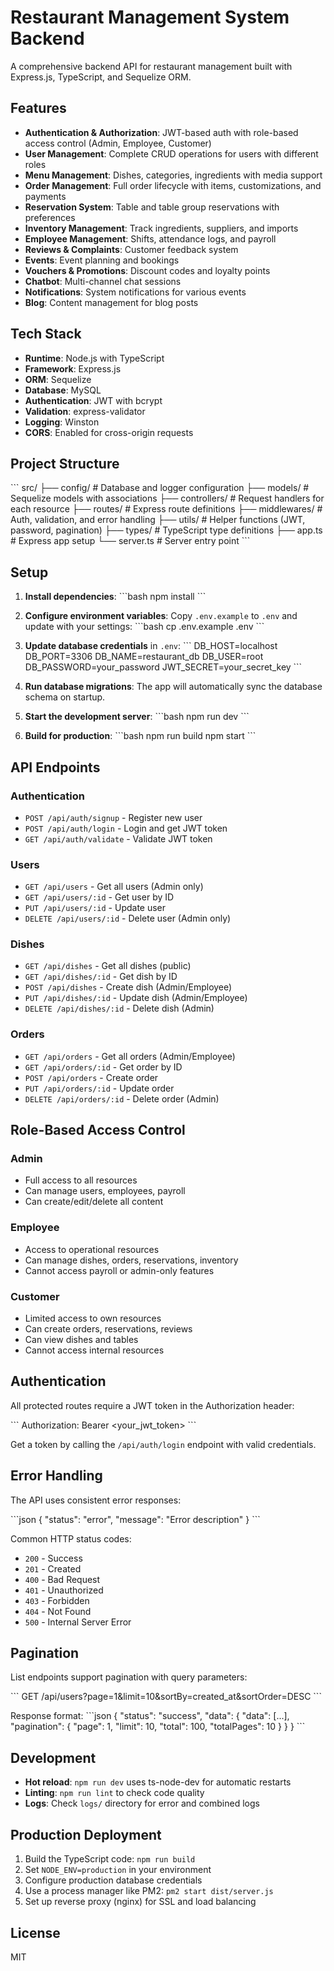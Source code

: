 # Restaurant Management System Backend

A comprehensive backend API for restaurant management built with Express.js, TypeScript, and Sequelize ORM.

## Features

- **Authentication & Authorization**: JWT-based auth with role-based access control (Admin, Employee, Customer)
- **User Management**: Complete CRUD operations for users with different roles
- **Menu Management**: Dishes, categories, ingredients with media support
- **Order Management**: Full order lifecycle with items, customizations, and payments
- **Reservation System**: Table and table group reservations with preferences
- **Inventory Management**: Track ingredients, suppliers, and imports
- **Employee Management**: Shifts, attendance logs, and payroll
- **Reviews & Complaints**: Customer feedback system
- **Events**: Event planning and bookings
- **Vouchers & Promotions**: Discount codes and loyalty points
- **Chatbot**: Multi-channel chat sessions
- **Notifications**: System notifications for various events
- **Blog**: Content management for blog posts

## Tech Stack

- **Runtime**: Node.js with TypeScript
- **Framework**: Express.js
- **ORM**: Sequelize
- **Database**: MySQL
- **Authentication**: JWT with bcrypt
- **Validation**: express-validator
- **Logging**: Winston
- **CORS**: Enabled for cross-origin requests

## Project Structure

\`\`\`
src/
├── config/          # Database and logger configuration
├── models/          # Sequelize models with associations
├── controllers/     # Request handlers for each resource
├── routes/          # Express route definitions
├── middlewares/     # Auth, validation, and error handling
├── utils/           # Helper functions (JWT, password, pagination)
├── types/           # TypeScript type definitions
├── app.ts           # Express app setup
└── server.ts        # Server entry point
\`\`\`

## Setup

1. **Install dependencies**:
   \`\`\`bash
   npm install
   \`\`\`

2. **Configure environment variables**:
   Copy `.env.example` to `.env` and update with your settings:
   \`\`\`bash
   cp .env.example .env
   \`\`\`

3. **Update database credentials** in `.env`:
   \`\`\`
   DB_HOST=localhost
   DB_PORT=3306
   DB_NAME=restaurant_db
   DB_USER=root
   DB_PASSWORD=your_password
   JWT_SECRET=your_secret_key
   \`\`\`

4. **Run database migrations**:
   The app will automatically sync the database schema on startup.

5. **Start the development server**:
   \`\`\`bash
   npm run dev
   \`\`\`

6. **Build for production**:
   \`\`\`bash
   npm run build
   npm start
   \`\`\`

## API Endpoints

### Authentication
- `POST /api/auth/signup` - Register new user
- `POST /api/auth/login` - Login and get JWT token
- `GET /api/auth/validate` - Validate JWT token

### Users
- `GET /api/users` - Get all users (Admin only)
- `GET /api/users/:id` - Get user by ID
- `PUT /api/users/:id` - Update user
- `DELETE /api/users/:id` - Delete user (Admin only)

### Dishes
- `GET /api/dishes` - Get all dishes (public)
- `GET /api/dishes/:id` - Get dish by ID
- `POST /api/dishes` - Create dish (Admin/Employee)
- `PUT /api/dishes/:id` - Update dish (Admin/Employee)
- `DELETE /api/dishes/:id` - Delete dish (Admin)

### Orders
- `GET /api/orders` - Get all orders (Admin/Employee)
- `GET /api/orders/:id` - Get order by ID
- `POST /api/orders` - Create order
- `PUT /api/orders/:id` - Update order
- `DELETE /api/orders/:id` - Delete order (Admin)

## Role-Based Access Control

### Admin
- Full access to all resources
- Can manage users, employees, payroll
- Can create/edit/delete all content

### Employee
- Access to operational resources
- Can manage dishes, orders, reservations, inventory
- Cannot access payroll or admin-only features

### Customer
- Limited access to own resources
- Can create orders, reservations, reviews
- Can view dishes and tables
- Cannot access internal resources

## Authentication

All protected routes require a JWT token in the Authorization header:

\`\`\`
Authorization: Bearer <your_jwt_token>
\`\`\`

Get a token by calling the `/api/auth/login` endpoint with valid credentials.

## Error Handling

The API uses consistent error responses:

\`\`\`json
{
  "status": "error",
  "message": "Error description"
}
\`\`\`

Common HTTP status codes:
- `200` - Success
- `201` - Created
- `400` - Bad Request
- `401` - Unauthorized
- `403` - Forbidden
- `404` - Not Found
- `500` - Internal Server Error

## Pagination

List endpoints support pagination with query parameters:

\`\`\`
GET /api/users?page=1&limit=10&sortBy=created_at&sortOrder=DESC
\`\`\`

Response format:
\`\`\`json
{
  "status": "success",
  "data": {
    "data": [...],
    "pagination": {
      "page": 1,
      "limit": 10,
      "total": 100,
      "totalPages": 10
    }
  }
}
\`\`\`

## Development

- **Hot reload**: `npm run dev` uses ts-node-dev for automatic restarts
- **Linting**: `npm run lint` to check code quality
- **Logs**: Check `logs/` directory for error and combined logs

## Production Deployment

1. Build the TypeScript code: `npm run build`
2. Set `NODE_ENV=production` in your environment
3. Configure production database credentials
4. Use a process manager like PM2: `pm2 start dist/server.js`
5. Set up reverse proxy (nginx) for SSL and load balancing

## License

MIT
